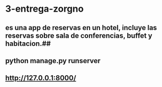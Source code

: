 # 3-entrega-zorgno

## es una app de reservas en un hotel, incluye las reservas sobre sala de conferencias, buffet y habitacion.##


## python manage.py runserver ##

## http://127.0.0.1:8000/ ##

